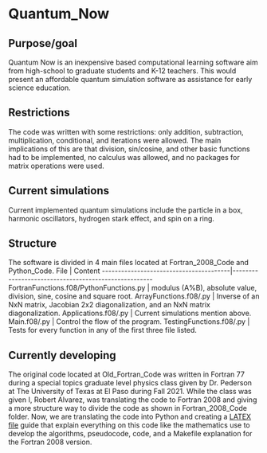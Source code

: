 # Quantum_Now

## Purpose/goal
Quantum Now is an inexpensive based computational learning software aim from high-school to graduate students and K-12 teachers. This would present an affordable quantum simulation software as assistance for early science education.

## Restrictions
The code was written with some restrictions: only addition, subtraction, multiplication, conditional, and iterations were allowed. The main implications of this are that division, sin/cosine, and other basic functions had to be implemented, no calculus was allowed, and no packages for matrix operations were used.

## Current simulations
Current implemented quantum simulations include the particle in a box, harmonic oscillators, hydrogen stark effect, and spin on a ring.

## Structure
The software is divided in 4 main files located at Fortran_2008_Code and Python_Code.
File                                    | Content
----------------------------------------|-----------------------------------------------------
FortranFunctions.f08/PythonFunctions.py | modulus (A%B), absolute value, division, sine, cosine and square root.
ArrayFunctions.f08/.py                  | Inverse of an NxN matrix, Jacobian 2x2 diagonalization, and an NxN matrix diagonalization.
Applications.f08/.py                    | Current simulations mention above.
Main.f08/.py                            | Control the flow of the program.
TestingFunctions.f08/.py                | Tests for every function in any of the first three file listed.

## Currently developing
The original code located at Old_Fortran_Code was written in Fortran 77 during a special topics graduate level physics class given by Dr. Pederson at The University of Texas at El Paso during Fall 2021. While the class was given I, Robert Alvarez, was translating the code to Fortran 2008 and giving a more structure way to divide the code as shown in Fortran_2008_Code folder. Now, we are translating the code into Python and creating a [LATEX file](https://www.overleaf.com/read/wrxjwxgrzbtm) guide that explain everything on this code like the mathematics use to develop the algorithms, pseudocode, code, and a Makefile explanation for the Fortran 2008 version.
